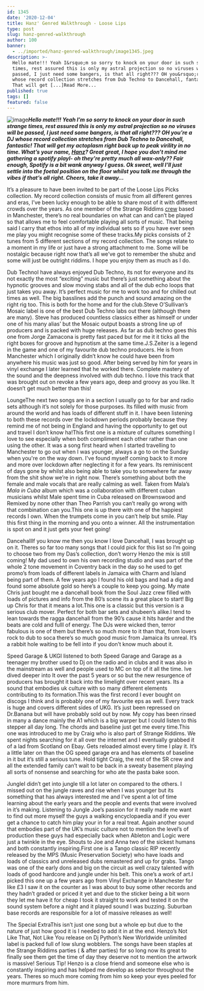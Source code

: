 ```yaml
---
id: 1345
date: '2020-12-04'
title: Hanz' Genred Walkthrough - Loose Lips
type: post
slug: hanz-genred-walkthrough
author: 100
banner:
  - ../imported/hanz-genred-walkthrough/image1345.jpeg
description: >-
  Hello mate!!! Yeah I&rsquo;m so sorry to knock on your door in such strange
  times, rest assured this is only my astral projection so no viruses will be
  passed, I just need some bangers, is that all right??? OH you&rsquo;re a DJ
  whose record collection stretches from Dub Techno to Dancehall, fantastic!
  That will get [...]Read More...
published: true
tags: []
featured: false
---
```

![image](../../imported/hanz-genred-walkthrough/image1345.jpeg)**_Hello mate!!! Yeah I’m so sorry to knock on your door in such strange times, rest assured this is only my astral projection so no viruses will be passed, I just need some bangers, is that all right??? OH you’re a DJ whose record collection stretches from Dub Techno to Dancehall, fantastic! That will get my actoplasm right back up to peak virility in no time. What’s your name, [Hanz](https://soundcloud.com/joshhoward-2?ref=clipboard&p=i&c=1)? Great great, I hope you don’t mind me gathering a spotify playl- oh they're pretty much all wax-only?? Fair enough, Spotify is a bit wank anyway I guess. Ok sweet, well I’ll just settle into the foetal position on the floor whilst you talk me through the vibes if that’s all right. Cheers, take it away…_**

It’s a pleasure to have been invited to be part of the Loose Lips Picks collection. My record collection consists of music from all different genres and eras, I’ve been lucky enough to be able to share most of it with different crowds over the years. As one member of the Strange Riddims [crew](https://www.facebook.com/strangeriddims/?ref=hl) based in Manchester, there’s no real boundaries on what can and can’t be played so that allows me to feel comfortable playing all sorts of music. That being said I carry that ethos into all of my individual sets so if you have ever seen me play you might recognise some of these tracks.My picks consists of 2 tunes from 5 different sections of my record collection. The songs relate to a moment in my life or just have a strong attachment to me. Some will be nostalgic because right now that’s all we’ve got to remember the shubz and some will just be outright riddims. I hope you enjoy them as much as I do.

Dub TechnoI have always enjoyed Dub Techno, its not for everyone and its not exactly the most “exciting” music but there’s just something about the hypnotic grooves and slow moving stabs and all of the dub echo loops that just takes you away. It’s perfect music for me to work too and for chilled out times as well. The big basslines add the punch and sound amazing on the right rig too. This is both for the home and for the club.Steve O’Sullivan’s Mosaic label is one of the best Dub Techno labs out there (although there are many). Steve has produced countless classics either as himself or under one of his many alias’ but the Mosaic output boasts a strong line up of producers and is packed with huge releases. As far as dub techno goes this one from Jorge Zamacona is pretty fast paced but for me it it ticks all the right boxes for groove and hypnotism at the same time.J.S.Zeiter is a legend in the game and one of my favourite dub techno producers. He is from Manchester which I originally didn’t know he could have been from anywhere his music was just so good. After being served by him for years in vinyl exchange I later learned that he worked there. Complete mastery of the sound and the deepness involved with dub techno. I love this track that was brought out on revoke a few years ago, deep and groovy as you like. It doesn’t get much better than this!

LoungeThe next two songs are in a section I usually go to for bar and radio sets although it’s not solely for those purposes. Its filled with music from around the world and has loads of different stuff in it. I have been listening to both these records over the lockdown periods probably because they remind me of not being in England and having the opportunity to get out and travel I don’t know ha!This first one is a mixture of cultures something I love to see especially when both compliment each other rather than one using the other. It was a song first heard when I started travelling to Manchester to go out when I was younger, always a go to on the Sunday when you're on the way down. I've found myself coming back to it more and more over lockdown after neglecting it for a few years. Its reminiscent of days gone by whilst also being able to take you to somewhere far away from the shit show we’re in right now. There’s something about both the female and male vocals that are really calming as well. Taken from Mala’s _Mala in Cuba_ album which was a collaboration with different cuban musicians whilst Male spent time in Cuba released on Brownswood and Remixed by none other than Theo Parrish you can’t really go wrong with that combination can you.This one is up there with one of the happiest records I own. When the trumpets come in you can’t help but smile. Play this first thing in the morning and you onto a winner. All the instrumentation is spot on and it just gets your feet going!

DancehallIf you know me then you know I love Dancehall, I was brought up on it. Theres so far too many songs that I could pick for this list so I’m going to choose two from my Das’s collection, don’t worry Henzo the mix is still coming! My dad used to own his own recording studio and was part of the whole 2 tone movement in Coventry back in the day so he used to get promo’s from loads of different labels in Jamaica with Charm and Island being part of them. A few years ago I found his old bags and had a dig and found some absolute gold so here’s a couple to keep you going. My mate Chris just bought me a dancehall book from the Soul Jazz crew filled with loads of pictures and info from the 80’s scene its a great place to start! Big up Chris for that it means a lot.This one is a classic but this version is a serious club mover. Perfect for both bar sets and shubeen’s alike.I tend to lean towards the ragga dancehall from the 90’s cause it hits harder and the beats are cold and fulll of energy. The DJs were wicked then, terror fabulous is one of them but there’s so much more to it than that, from lovers rock to dub to soca there’s so much good music from Jamaica its unreal. It’s a rabbit hole waiting to be fell into if you don’t know much about it.

Speed Garage & UKGI listened to both Speed Garage and Garage as a teenager my brother used to Dj on the radio and in clubs and it was also in the mainstream as well and people used to MC on top of it all the time. Ive dived deeper into It over the past 5 years or so but the new resurgence of producers has brought it back into the limelight over recent years. Its a sound that embodies uk culture with so many different elements contributing to its formation.This was the first record I ever bought on discogs I think and is probably one of my favourite eps as well. Every track is huge and covers different sides of UKG. It’s just been repressed on Dr.Banana but will have probably sold out by now. My copy has been rinsed in many a dance mainly the A1 which is a big warper but I could listen to this stepper all day long. The chords and baseline just get me every time.This one was introduced to me by Craig who is also part of Strange Riddims. We spent nights searching for it all over the internet and I eventually grabbed it of a lad from Scotland on Ebay. Gets reloaded almost every time I play it. It’s a little later on than the OG speed garage era and has elements of baseline in it but it’s still a serious tune. Hold tight Craig, the rest of the SR crew and all the extended family can’t wait to be back in a sweaty basement playing all sorts of nonsense and searching for who ate the pasta bake soon.

JungleI didn’t get into jungle till a lot later on compared to the others. I missed out on the jungle raves and rise when I was younger but its something that has always interested me and I’ve spent a lot of time learning about the early years and the people and events that were involved in it’s making. Listening to Jungle Joe’s passion for it really made me want to find out more myself the guys a walking encyclopaedia and if you ever get a chance to catch him play your in for a real treat. Again another sound that embodies part of the UK’s music culture not to mention the level’s of production these guys had especially back when Ableton and Logic were just a twinkle in the eye. Shouts to Joe and Anna two of the sickest humans and both constantly inspiring.First one is a Tango classic RIP recently released by the MPS (Music Preservation Society) who have loads and loads of classics and unreleased dubs remastered and up for grabs. Tango was one of the early dons and big on the circuit as well crazy talented with loads of good hardcore and jungle under his belt. This one’s a work of art.I picked this one up a few years ago from Vinyl Exchange in Manchester for like £3 I saw it on the counter as I was about to buy some other records and they hadn’t graded or priced it yet and due to the sticker being a bit worn they let me have it for cheap I took it straight to work and tested it on the sound system before a night and it played sound I was buzzing. Suburban base records are responsible for a lot of massive releases as well!

The Special ExtraThis isn’t just one song but a whole ep but due to the nature of just how good it is I needed to add it in at the end. Henzo’s Not Like That, Not Like You release on Dj Python’s New Worldwide unlimited label is packed full of low slung wobblers. The songs have been staples at the Strange Riddims parties ( & after parties) for so long now its great to finally see them get the time of day they deserve not to mention the artwork is massive! Serious Tip! Henzo is a close friend and someone else who is constantly inspiring and has helped me develop as selector throughout the years. Theres so much more coming from him so keep your eyes peeled for more murmurs from him.